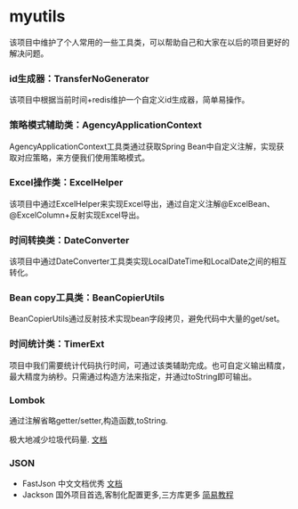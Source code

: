 # myutils
该项目中维护了个人常用的一些工具类，可以帮助自己和大家在以后的项目更好的解决问题。

### id生成器：TransferNoGenerator
该项目中根据当前时间+redis维护一个自定义id生成器，简单易操作。

### 策略模式辅助类：AgencyApplicationContext
AgencyApplicationContext工具类通过获取Spring Bean中自定义注解，实现获取对应策略，来方便我们使用策略模式。

### Excel操作类：ExcelHelper
该项目中通过ExcelHelper来实现Excel导出，通过自定义注解@ExcelBean、@ExcelColumn+反射实现Excel导出。

### 时间转换类：DateConverter
该项目中通过DateConverter工具类实现LocalDateTime和LocalDate之间的相互转化。

### Bean copy工具类：BeanCopierUtils
BeanCopierUtils通过反射技术实现bean字段拷贝，避免代码中大量的get/set。

### 时间统计类：TimerExt
项目中我们需要统计代码执行时间，可通过该类辅助完成。也可自定义输出精度，最大精度为纳秒。只需通过构造方法来指定，并通过toString即可输出。

### Lombok 

通过注解省略getter/setter,构造函数,toString.

极大地减少垃圾代码量.  [文档](http://jnb.ociweb.com/jnb/jnbJan2010.html)

### JSON 

- FastJson 中文文档优秀 [文档](https://github.com/Alibaba/fastjson/wiki/首页)
- Jackson 国外项目首选,客制化配置更多,三方库更多 [简易教程](https://www.mkyong.com/java/jackson-2-convert-java-object-to-from-json/)
